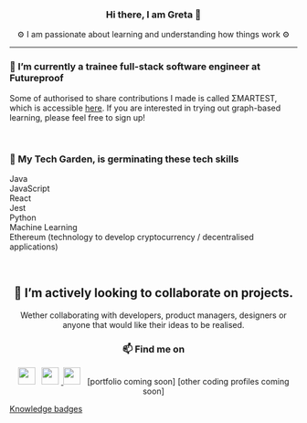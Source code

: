 <h3 align="center"> Hi there, I am Greta 👋</h3>


<p align="center">⚙️ I am passionate about learning and understanding how things work ⚙️</p>
<hr />
<!--
**gretaivan/gretaivan** is a ✨ _special_ ✨ repository because its `README.md` (this file) appears on your GitHub profile
# [![greta ivan header coming soon]()](my web)
-->

### 🔭 I’m currently a trainee full-stack software engineer at Futureproof
Some of authorised to share contributions I made is called ΣMARTEST, which is accessible [here](https://smartestknowledge.org/). If you are interested in trying out graph-based learning, please feel free to sign up!


<br />

### 🌱 My Tech Garden, is germinating these tech skills

Java <br />
JavaScript <br />
React <br />
Jest <br/>
Python <br />
Machine Learning <br />
Ethereum (technology to develop cryptocurrency / decentralised applications) <br />



<br />

<h2 align="center">👯 I’m actively looking to collaborate on projects.  </h2>
<p align="center">Wether collaborating with developers, product managers, designers or anyone that would like their ideas to be realised.</p>


<h3 align='center'>📫 Find me on </h3>
<p align='center'>
  <a href="https://instagram.com/greta.codes"><img height="30" src="https://github.com/WaylonWalker/WaylonWalker/blob/main/icon/instagram.jpg?raw=true"></a>&nbsp;&nbsp;
  <a href="https://www.linkedin.com/in/gretaivan/"><img height="30" src="https://github.com/WaylonWalker/WaylonWalker/blob/main/icon/linkedin.png?raw=true"></a>
  <a href="https://app.pluralsight.com/profile/greta-ivanauskaite"><img src>
  <a href="https://dev.to/gretaivan"><img height="30" src="https://raw.githubusercontent.com/WaylonWalker/WaylonWalker/main/icon/dev.png"></a>&nbsp;&nbsp;
  [portfolio coming soon]
  [other coding profiles coming soon]
</p>


[Knowledge badges](https://app.pluralsight.com/profile/greta-ivanauskaite "@embed")


<!--other published projects--> 


